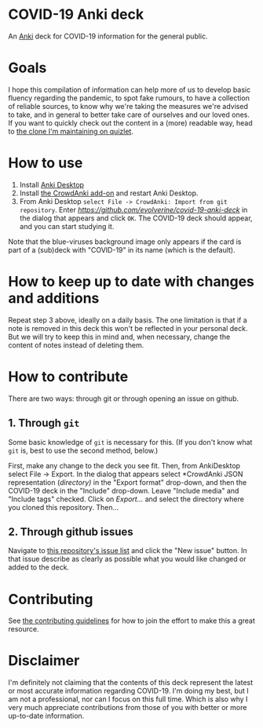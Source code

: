 # COVID-19 Anki deck
An [Anki](https://apps.ankiweb.net/) deck for COVID-19 information for the general public.

# Goals

I hope this compilation of information can help more of us to develop basic fluency regarding the pandemic, to spot fake rumours, to have a collection of reliable sources, to know why we're taking the measures we're advised to take, and in general to better take care of ourselves and our loved ones.
If you want to quickly check out the content in a (more) readable way, head to [the clone I'm maintaining on quizlet](https://quizlet.com/_87ozfq?x=1qqt&i=11csyy).

# How to use
1. Install [Anki Desktop](https://apps.ankiweb.net/)
2. Install [the CrowdAnki add-on](https://ankiweb.net/shared/info/1788670778) and restart Anki Desktop.
3. From Anki Desktop `select File -> CrowdAnki: Import from git repository`. Enter *https://github.com/evolverine/covid-19-anki-deck* in the dialog that appears and click `OK`. The COVID-19 deck should appear, and you can start studying it.

Note that the blue-viruses background image only appears if the card is part of a (sub)deck with "COVID-19" in its name (which is the default).

# How to keep up to date with changes and additions
Repeat step 3 above, ideally on a daily basis.
The one limitation is that if a note is removed in this deck this won't be reflected in your personal deck. But we will try to keep this in mind and, when necessary, change the content of notes instead of deleting them.

# How to contribute
There are two ways: through git or through opening an issue on github.

## 1. Through `git`
Some basic knowledge of `git` is necessary for this. (If you don't know what `git` is, best to use the second method, below.) 

First, make any change to the deck you see fit. Then, from AnkiDesktop select File -> Export. In the dialog that appears select *CrowdAnki JSON representation (*directory)* in the "Export format" drop-down, and then the COVID-19 deck in the "Include" drop-down. Leave "Include media" and "Include tags" checked. Click on *Export...* and select the directory where you cloned this repository. Then...

## 2. Through github issues
Navigate to [this repository's issue list](https://github.com/evolverine/covid-19-anki-deck/issues) and click the "New issue" button. In that issue describe as clearly as possible what you would like changed or added to the deck.

# Contributing
See [the contributing guidelines](CONTRIBUTING.md) for how to join the effort to make this a great resource.

# Disclaimer
I'm definitely not claiming that the contents of this deck represent the latest or most accurate information regarding COVID-19. I'm doing my best, but I am not a professional, nor can I focus on this full time. Which is also why I very much appreciate contributions from those of you with better or more up-to-date information.